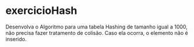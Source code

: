 # exercicioHash
Desenvolva o Algoritmo para uma tabela Hashing de tamanho igual a 1000, não precisa fazer tratamento de colisão. Caso ela ocorra, o elemento não é inserido.
